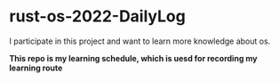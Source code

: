 # rust-os-2022-DailyLog
I participate in this project and want to learn more knowledge about os.


__This repo is my learning schedule, which is uesd for recording my learning route__
